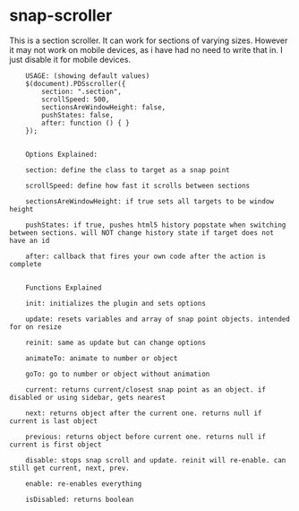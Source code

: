 # snap-scroller

This is a section scroller. It can work for sections of varying sizes. However it may not work on mobile devices, as i have had no need to write that in. I just disable it for mobile devices.

        USAGE: (showing default values)
        $(document).PDSscroller({
            section: ".section",
            scrollSpeed: 500,
            sectionsAreWindowHeight: false,
            pushStates: false,
            after: function () { }
        });
 
 
        Options Explained:
 
        section: define the class to target as a snap point
 
        scrollSpeed: define how fast it scrolls between sections
 
        sectionsAreWindowHeight: if true sets all targets to be window height
 
        pushStates: if true, pushes html5 history popstate when switching between sections. will NOT change history state if target does not have an id
 
        after: callback that fires your own code after the action is complete
 
 
        Functions Explained
 
        init: initializes the plugin and sets options
 
        update: resets variables and array of snap point objects. intended for on resize
 
        reinit: same as update but can change options
 
        animateTo: animate to number or object
 
        goTo: go to number or object without animation
 
        current: returns current/closest snap point as an object. if disabled or using sidebar, gets nearest
 
        next: returns object after the current one. returns null if current is last object
 
        previous: returns object before current one. returns null if current is first object
 
        disable: stops snap scroll and update. reinit will re-enable. can still get current, next, prev.
 
        enable: re-enables everything
 
        isDisabled: returns boolean
